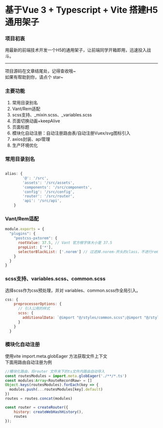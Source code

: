 # 基于Vue 3 + Typescript + Vite 搭建H5通用架子

### 项目初衷

用最新的前端技术开发一个H5的通用架子，让前端同学开箱即用，迅速投入战斗。

----

项目源码在文章结尾处，记得查收哦~ <br>
如果有帮助到你，请点个 star~ 

### 主要功能
1. 常用目录别名
2. Vant/Rem适配
3. scss支持、_mixin.scss、_variables.scss
4. 页面切换动画+keepAlive
5. 页面标题
6. 模块化自动注册：自动注册路由表/自动注册Vuex/svg图标引入
7. axios封装、api管理
8. 生产环境优化


### 常用目录别名
```js

alias: {
        '@': '/src',
        'assets': '/src/assets',
        'components': '/src/components',
        'config': '/src/config',
        'router': '/src/router',
        'api': '/src/api',
    }
```

### Vant/Rem适配

```js
module.exports = {
  "plugins": {
    "postcss-pxtorem": {
      rootValue: 37.5, // Vant 官方根字体大小是 37.5
      propList: ['*'],
      selectorBlackList: ['.norem'] // 过滤掉.norem-开头的class，不进行rem转换
    }
  }
}
```

### scss支持、variables.scss、common.scss
选择scss作为css预处理，并对 variables、common.scss作全局引入。
```js
css: {
    preprocessorOptions: {
      // 引入公用的样式
      scss: {
        additionalData: `@import "@/styles/common.scss";@import "@/styles/variable.scss";`,
      }
    }
  }
```

### 模块化自动注册

使用vite import.meta.globEager 方法获取文件上下文<br>
下面用路由自动注册为例

```js
//模块化路由，将router 文件夹下的ts文件内路由自动导入
const routesModules = import.meta.globEager('./**/*.ts')
const modules:Array<RouteRecordRaw> = []
Object.keys(routesModules).forEach(key => {
  modules.push(...routesModules[key].default)
})
routes = routes.concat(modules)

const router = createRouter({
    history: createWebHashHistory(),
    routes
});

```



